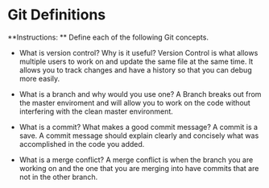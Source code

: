 # Git Definitions

**Instructions: ** Define each of the following Git concepts.

* What is version control?  Why is it useful? 
Version Control is what allows multiple users to work on and update the same file at the same time. It allows you to track changes and have a history so that you can debug more easily. 

* What is a branch and why would you use one? 
A Branch breaks out from the master enviroment and will allow you to work on the code without interfering with the clean master environment. 

* What is a commit? What makes a good commit message?
A commit is a save. A commit message should explain clearly and concisely what was accomplished in the code you added. 

* What is a merge conflict?
A merge conflict is when the branch you are working on and the one that you are merging into have commits that are not in the other branch. 